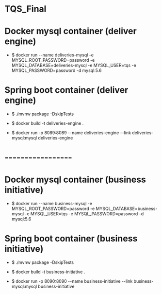 # TQS_Final


# Docker mysql container (deliver engine)
* $ docker run --name deliveries-mysql -e MYSQL_ROOT_PASSWORD=password -e MYSQL_DATABASE=deliveries-mysql -e MYSQL_USER=tqs -e MYSQL_PASSWORD=password -d mysql:5.6


# Spring boot container (deliver engine)
* $ ./mvnw package -DskipTests

* $ docker build -t deliveries-engine .

* $ docker run -p 8089:8089 --name deliveries-engine --link deliveries-mysql:mysql deliveries-engine


# -----------------


# Docker mysql container (business initiative)
* $ docker run --name business-mysql -e MYSQL_ROOT_PASSWORD=password -e MYSQL_DATABASE=business-mysql -e MYSQL_USER=tqs -e MYSQL_PASSWORD=password -d mysql:5.6


# Spring boot container (business initiative)
* $ ./mvnw package -DskipTests

* $ docker build -t business-initiative .

* $ docker run -p 8090:8090 --name business-initiative --link business-mysql:mysql business-initiative
